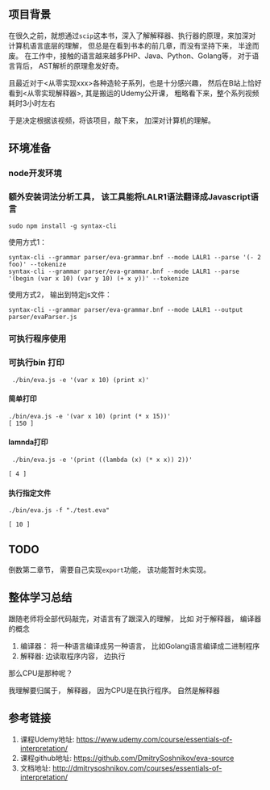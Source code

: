 
## 项目背景

在很久之前，就想通过`scip`这本书，深入了解解释器、执行器的原理，来加深对计算机语言底层的理解， 但总是在看到书本的前几章，而没有坚持下来， 半途而废。
在工作中，接触的语言越来越多PHP、Java、Python、Golang等， 对于语言背后， AST解析的原理愈发好奇。

且最近对于<从零实现xxx>各种造轮子系列，也是十分感兴趣， 然后在B站上恰好看到<从零实现解释器>, 其是搬运的Udemy公开课， 粗略看下来，整个系列视频耗时3小时左右

于是决定根据该视频，将该项目，敲下来， 加深对计算机的理解。

## 环境准备

### node开发环境


### 额外安装词法分析工具， 该工具能将LALR1语法翻译成Javascript语言

```
sudo npm install -g syntax-cli
```

使用方式1：

```
syntax-cli --grammar parser/eva-grammar.bnf --mode LALR1 --parse '(- 2 foo)' --tokenize
syntax-cli --grammar parser/eva-grammar.bnf --mode LALR1 --parse '(begin (var x 10) (var y 10) (+ x y))' --tokenize
```

使用方式2， 输出到特定js文件：

```
syntax-cli --grammar parser/eva-grammar.bnf --mode LALR1 --output parser/evaParser.js
```

### 可执行程序使用

### 可执行bin 打印

```
 ./bin/eva.js -e '(var x 10) (print x)'
```
 
 #### 简单打印
 ```
 ./bin/eva.js -e '(var x 10) (print (* x 15))'
[ 150 ]

```

#### lamnda打印

```
 ./bin/eva.js -e '(print ((lambda (x) (* x x)) 2))'

[ 4 ]
```
#### 执行指定文件

```
./bin/eva.js -f "./test.eva"

[ 10 ]
```
 
## TODO

倒数第二章节， 需要自己实现`export`功能， 该功能暂时未实现。

## 整体学习总结

跟随老师将全部代码敲完，对语言有了跟深入的理解， 比如 对于解释器， 编译器的概念

1. 编译器： 将一种语言编译成另一种语言， 比如Golang语言编译成二进制程序
2. 解释器: 边读取程序内容， 边执行

那么CPU是那种呢？

我理解要归属于， 解释器， 因为CPU是在执行程序。 自然是解释器

## 参考链接

1. 课程Udemy地址: https://www.udemy.com/course/essentials-of-interpretation/
2. 课程github地址: https://github.com/DmitrySoshnikov/eva-source
3. 文档地址: http://dmitrysoshnikov.com/courses/essentials-of-interpretation/
